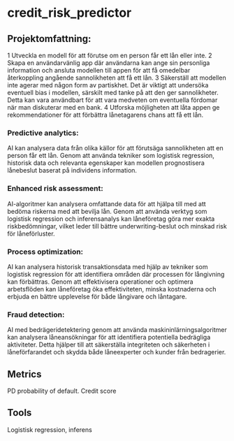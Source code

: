 # credit_risk_predictor

## Projektomfattning:

1 Utveckla en modell för att förutse om en person får ett lån eller inte.
2 Skapa en användarvänlig app där användarna kan ange sin personliga information och ansluta modellen till appen för att få omedelbar återkoppling angående sannolikheten att få ett lån.
3 Säkerställ att modellen inte agerar med någon form av partiskhet. Det är viktigt att undersöka eventuell bias i modellen, särskilt med tanke på att den ger sannolikheter. Detta kan vara användbart för att vara medveten om eventuella fördomar när man diskuterar med en bank.
4 Utforska möjligheten att låta appen ge rekommendationer för att förbättra lånetagarens chans att få ett lån.

### Predictive analytics:
AI kan analysera data från olika källor för att förutsäga sannolikheten att en person får ett lån. Genom att använda tekniker som logistisk regression, historisk data och relevanta egenskaper kan modellen prognostisera lånebeslut baserat på individens information.


### Enhanced risk assessment:
AI-algoritmer kan analysera omfattande data för att hjälpa till med att bedöma riskerna med att bevilja lån. Genom att använda verktyg som logistisk regression och inferensanalys kan låneföretag göra mer exakta riskbedömningar, vilket leder till bättre underwriting-beslut och minskad risk för låneförluster.

### Process optimization:
AI kan analysera historisk transaktionsdata med hjälp av tekniker som logistisk regression för att identifiera områden där processen för långivning kan förbättras. Genom att effektivisera operationer och optimera arbetsflöden kan låneföretag öka effektiviteten, minska kostnaderna och erbjuda en bättre upplevelse för både långivare och låntagare.

### Fraud detection:
AI med bedrägeridetektering genom att använda maskininlärningsalgoritmer kan analysera låneansökningar för att identifiera potentiella bedrägliga aktiviteter. Detta hjälper till att säkerställa integriteten och säkerheten i låneförfarandet och skydda både låneexperter och kunder från bedragerier.

## Metrics
PD probability of default.
Credit score

## Tools
Logistisk regression, inferens